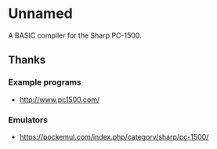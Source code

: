 # Unnamed

A BASIC compiler for the Sharp PC-1500.

## Thanks

### Example programs

- http://www.pc1500.com/

### Emulators

- https://pockemul.com/index.php/category/sharp/pc-1500/